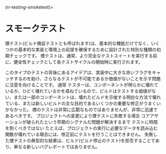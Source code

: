 (rr-testing-smoketest)=
# スモークテスト

煙テスト(ビルド検証テストとも呼ばれます)は、基本的な機能だけでなく、いくつかの基本的な実装と環境上の前提を確保するために設計された特別な種類の初期チェックです。 煙テストは、通常、より完全なテストスイートを実行する前に、健全性チェックとして各テストサイクルの開始時に実行されます。

このタイプのテストの背後にあるアイデアは、実装中に大きな赤いフラグをキャッチするのを助け、さらなるテストが不可能であるか価値がないことを示す問題に注意を向けることです。 通常 テスターは、コンポーネントが明らかに壊れているか、ひどく壊れているかを尋ねているので、ビルドはテストする価値がない、または一部のコンポーネントは、壊れたビルドを示唆する明白な方法で壊れている、または新しいビルドの主な目的であるいくつかの重要な修正がうまくいかなかった。 煙のテストは非常に広範なものではありませんが、非常に迅速であるべきです。 プロジェクトへの変更により煙テストに失敗する場合 コアアサーションが破られたという早期のシグナルだ問題が解決するまで テストに時間を割くべきではない たとえば、プロジェクトの実行に必要なデータを読み込む関数が壊れている場合には、修正前にテストを行うことはできません。 失敗した煙テストの典型的な結果は、ビルド(ビルド停止のテスト)を拒否することであり、単なる新しいバグレポートではありません。

